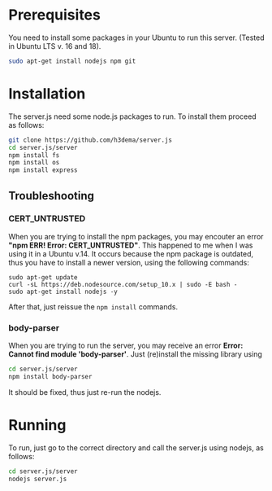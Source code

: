 # Prerequisites

You need to install some packages in your Ubuntu to run this server. (Tested in Ubuntu LTS v. 16 and 18).

```bash
sudo apt-get install nodejs npm git
```

# Installation

The server.js need some node.js packages to run.
To install them proceed as follows:

```bash
git clone https://github.com/h3dema/server.js
cd server.js/server
npm install fs
npm install os
npm install express
```

## Troubleshooting

### CERT_UNTRUSTED

When you are trying to install the npm packages, you may encouter an error __"npm ERR! Error: CERT_UNTRUSTED"__.
This happened to me when I was using it in a Ubuntu v.14.
It occurs because the npm package is outdated, thus you have to install a newer version, using the following commands:

```
sudo apt-get update
curl -sL https://deb.nodesource.com/setup_10.x | sudo -E bash -
sudo apt-get install nodejs -y
```

After that, just reissue the `npm install` commands.


### body-parser

When you are trying to run the server, you may receive an error __Error: Cannot find module 'body-parser'__.
Just (re)install the missing library using

```bash
cd server.js/server
npm install body-parser
```

It should be fixed, thus just re-run the nodejs.


# Running

To run, just go to the correct directory and call the server.js using nodejs, as follows:

```bash
cd server.js/server
nodejs server.js
```
